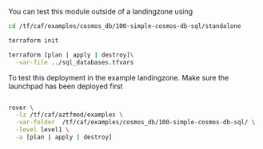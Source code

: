 You can test this module outside of a landingzone using

```bash
cd /tf/caf/examples/cosmos_db/100-simple-cosmos-db-sql/standalone

terraform init

terraform [plan | apply | destroy]\
  -var-file ../sql_databases.tfvars


```

To test this deployment in the example landingzone. Make sure the launchpad has been deployed first

```bash

rover \
  -lz /tf/caf/aztfmod/examples \
  -var-folder  /tf/caf/examples/cosmos_db/100-simple-cosmos-db-sql/ \
  -level level1 \
  -a [plan | apply | destroy]

```